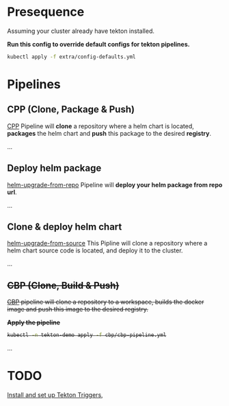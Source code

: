 # Presequence
Assuming your cluster already have tekton installed.

**Run this config to override default configs for tekton pipelines.**
```bash
kubectl apply -f extra/config-defaults.yml
```

# Pipelines

## CPP (Clone, Package & Push)
[CPP](cpp) Pipeline will **clone** a repository where a helm chart is located, **packages** the helm chart and **push** this package to the desired **registry**.

...

## Deploy helm package
[helm-upgrade-from-repo](helm-upgrade-from-repo) Pipeline will **deploy your helm package from repo url**.

...

## Clone & deploy helm chart
[helm-upgrade-from-source](helm-upgrade-from-source) This Pipline will clone a repository where a helm chart source code is located, and deploy it to the cluster.

...

<del> 

## CBP (Clone, Build & Push)
[CBP](cpp) pipeline will clone a repository to a workspace, builds the docker image and push 
this image to the desired registry.

**Apply the pipeline**

```bash
kubectl -n tekton-demo apply -f cbp/cbp-pipeline.yml
```

</del>

...

# TODO
[Install and set up Tekton Triggers](https://tekton.dev/docs/installation/triggers/),
